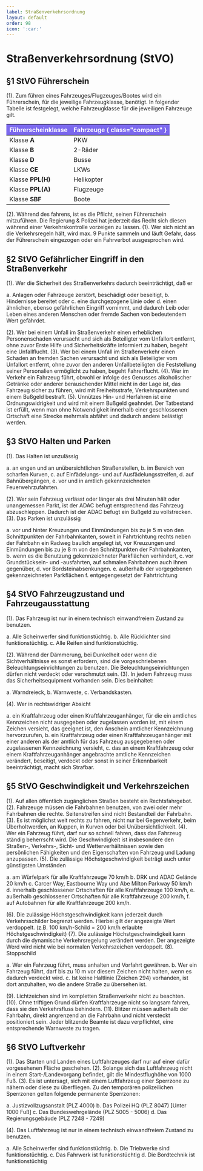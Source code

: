 ```yaml
---
label: Straßenverkehrsordnung
layout: default
order: 98
icon: ':car:'
---
```


# Straßenverkehrsordnung (StVO)

## §1 StVO Führerschein

(1). Zum führen eines Fahrzeuges/Flugzeuges/Bootes wird ein Führerschein, für die jeweilige Fahrzeugklasse, benötigt. In folgender Tabelle ist festgelegt, welche Fahrzeugklasse für die jeweiligen Fahrzeuge gilt.

Führerscheinklasse | Fahrzeuge  { class="compact" }
-------------------|-------------------------------
Klasse **A**       | PKW
Klasse **B**       | 2-Räder
Klasse **D**       | Busse
Klasse **CE**      | LKWs
Klasse **PPL(H)**  | Helikopter
Klasse **PPL(A)**  | Flugzeuge
Klasse **SBF**     | Boote

(2). Während des fahrens, ist es die Pflicht, seinen Führerschein mitzuführen. Die Regierung & Polizei hat jederzeit das Recht sich diesen während einer Verkehrskontrolle vorzeigen zu lassen.
(1). Wer sich nicht an die Verkehrsregeln hält, wird max. 9 Punkte sammeln und läuft Gefahr, dass der Führerschein eingezogen oder ein Fahrverbot ausgesprochen wird.

## §2 StVO Gefährlicher Eingriff in den Straßenverkehr
(1). Wer die Sicherheit des Straßenverkehrs dadurch beeinträchtigt, daß er 

a. Anlagen oder Fahrzeuge zerstört, beschädigt oder beseitigt, 
b. Hindernisse bereitet oder 
c. eine durchgezogene Linie oder
d. einen ähnlichen, ebenso gefährlichen Eingriff vornimmt, und dadurch Leib oder Leben eines anderen Menschen oder fremde Sachen von bedeutendem Wert gefährdet.

(2). Wer bei einem Unfall im Straßenverkehr einen erheblichen Personenschaden verursacht und sich als Beteiligter vom Unfallort entfernt, ohne zuvor Erste Hilfe und Sicherheitskräfte informiert zu haben, begeht eine Unfallflucht.
(3). Wer bei einem Unfall im Straßenverkehr einen Schaden an fremden Sachen verursacht und sich als Beteiligter vom Unfallort entfernt, ohne zuvor den anderen Unfallbeteiligten die Feststellung seiner Personalien ermöglicht zu haben, begeht Fahrerflucht.
(4). Wer im Verkehr ein Fahrzeug führt, obwohl er infolge des Genusses alkoholischer Getränke oder anderer berauschender Mittel nicht in der Lage ist, das Fahrzeug sicher zu führen, wird mit Freiheitsstrafe, Verkehrspunkten und einem Bußgeld bestraft.
(5). Unnützes Hin- und Herfahren ist eine Ordnungswidrigkeit und wird mit einem Bußgeld geahndet. Der Tatbestand ist erfüllt, wenn man ohne Notwendigkeit innerhalb einer geschlossenen Ortschaft eine Strecke mehrmals abfährt und dadurch andere belästigt werden.

## §3 StVO Halten und Parken 
(1). Das Halten ist unzulässig

a. an engen und an unübersichtlichen Straßenstellen,
b. im Bereich von scharfen Kurven,
c. auf Einfädelungs- und auf Ausfädelungsstreifen,
d. auf Bahnübergängen,
e. vor und in amtlich gekennzeichneten Feuerwehrzufahrten.

(2). Wer sein Fahrzeug verlässt oder länger als drei Minuten hält oder unangemessen Parkt, ist der ADAC befugt entsprechend das Fahrzeug abzuschleppen. Dadurch ist der ADAC befugt ein Bußgeld zu vollstrecken.
(3). Das Parken ist unzulässig

a. vor und hinter Kreuzungen und Einmündungen bis zu je 5 m von den Schnittpunkten der Fahrbahnkanten, soweit in Fahrtrichtung rechts neben der Fahrbahn ein Radweg baulich angelegt ist, vor Kreuzungen und Einmündungen bis zu je 8 m von den Schnittpunkten der Fahrbahnkanten,
b. wenn es die Benutzung gekennzeichneter Parkflächen verhindert,
c. vor Grundstücksein- und -ausfahrten, auf schmalen Fahrbahnen auch ihnen gegenüber,
d. vor Bordsteinabsenkungen.
e. außerhalb der vorgegebenen gekennzeichneten Parkflächen
f. entgegengesetzt der Fahrtrichtung

## §4 StVO Fahrzeugzustand und Fahrzeugausstattung
(1). Das Fahrzeug ist nur in einem technisch einwandfreiem Zustand zu benutzen.

a. Alle Scheinwerfer sind funktionstüchtig.
b. Alle Rücklichter sind funktionstüchtig.
c. Alle Reifen sind funktionstüchtig.

(2). Während der Dämmerung, bei Dunkelheit oder wenn die Sichtverhältnisse es sonst erfordern, sind die vorgeschriebenen Beleuchtungseinrichtungen zu benutzen. Die Beleuchtungseinrichtungen dürfen nicht verdeckt oder verschmutzt sein.
(3). In jedem Fahrzeug muss das Sicherheitsequipment vorhanden sein. Dies beinhaltet:

a. Warndreieck,
b. Warnweste,
c. Verbandskasten.

(4). Wer in rechtswidriger Absicht

a. ein Kraftfahrzeug oder einen Kraftfahrzeuganhänger, für die ein amtliches Kennzeichen nicht ausgegeben oder zugelassen worden ist, mit einem Zeichen versieht, das geeignet ist, den Anschein amtlicher Kennzeichnung hervorzurufen,
b. ein Kraftfahrzeug oder einen Kraftfahrzeuganhänger mit einer anderen als der amtlich für das Fahrzeug ausgegebenen oder zugelassenen Kennzeichnung versieht,
c. das an einem Kraftfahrzeug oder einem Kraftfahrzeuganhänger angebrachte amtliche Kennzeichen verändert, beseitigt, verdeckt oder sonst in seiner Erkennbarkeit beeinträchtigt, macht sich Strafbar.

## §5 StVO Geschwindigkeit und Verkehrszeichen
(1). Auf allen öffentlich zugänglichen Straßen besteht ein Rechtsfahrgebot.
(2). Fahrzeuge müssen die Fahrbahnen benutzen, von zwei oder mehr Fahrbahnen die rechte. Seitenstreifen sind nicht Bestandteil der Fahrbahn.
(3). Es ist möglichst weit rechts zu fahren, nicht nur bei Gegenverkehr, beim Überholtwerden, an Kuppen, in Kurven oder bei Unübersichtlichkeit.
(4). Wer ein Fahrzeug führt, darf nur so schnell fahren, dass das Fahrzeug ständig beherrscht wird. Die Geschwindigkeit ist insbesondere den Straßen-, Verkehrs-, Sicht- und Wetterverhältnissen sowie den persönlichen Fähigkeiten und den Eigenschaften von Fahrzeug und Ladung anzupassen.
(5). Die zulässige Höchstgeschwindigkeit beträgt auch unter günstigsten Umständen

a. am Würfelpark für alle Kraftfahrzeuge 70 km/h
b. DRK und ADAC Gelände 20 km/h
c. Carcer Way, Eastbourne Way und Abe Milton Parkway 50 km/h
d. innerhalb geschlossener Ortschaften für alle Kraftfahrzeuge 100 km/h,
e. außerhalb geschlossener Ortschaften für alle Kraftfahrzeuge 200 km/h,
f. auf Autobahnen für alle Kraftfahrzeuge 200 km/h.

(6). Die zulässige Höchstgeschwindigkeit kann jederzeit durch Verkehrsschilder begrenzt werden. Hierbei gilt der angezeigte Wert verdoppelt. (z.B. 100 km/h-Schild = 200 km/h erlaubte Höchstgeschwindigkeit)
(7). Die zulässige Höchstgeschwindigkeit kann durch die dynamische Verkehrsregelung verändert werden. Der angezeigte Werd wird nicht wie bei normalen Verkehrszeichen verdoppelt.
(8). Stoppschild

a. Wer ein Fahrzeug führt, muss anhalten und Vorfahrt gewähren.
b. Wer ein Fahrzeug führt, darf bis zu 10 m vor diesem Zeichen nicht halten, wenn es dadurch verdeckt wird.
c. Ist keine Haltlinie (Zeichen 294) vorhanden, ist dort anzuhalten, wo die andere Straße zu übersehen ist.

(9). Lichtzeichen sind im kompletten Straßenverkehr nicht zu beachten. 
(10). Ohne triftigen Grund dürfen Kraftfahrzeuge nicht so langsam fahren, dass sie den Verkehrsfluss behindern.
(11). Blitzer müssen außerhalb der Fahrbahn, direkt angrenzend an die Fahrbahn und nicht versteckt positioniert sein. Jeder blitzende Beamte ist dazu verpflichtet, eine entsprechende Warnweste zu tragen.

## §6 StVO Luftverkehr
(1). Das Starten und Landen eines Luftfahrzeuges darf nur auf einer dafür vorgesehenen Fläche geschehen.
(2). Solange sich das Luftfahrzeug nicht in einem Start-/Landevorgang befindet, gilt die Mindestflughöhe von 1000 Fuß.
(3). Es ist untersagt, sich mit einem Luftfahrzeug einer Sperrzone zu nähern oder diese zu überfliegen. Zu den temporären polizeilichen Sperrzonen gelten folgende permanente Sperrzonen:

a. Justizvollzugsanstalt (PLZ 4000)
b. Das Polizei HQ (PLZ 8047) [Unter 1000 Fuß]
c. Das Bundeswehrgelände (PLZ 5005 - 5006)
d. Das Regierungsgebäude (PLZ 7248 - 7249)

(4). Das Luftfahrzeug ist nur in einem technisch einwandfreiem Zustand zu benutzen.

a. Alle Scheinwerfer sind funktionstüchtig.
b. Die Triebwerke sind funktionstüchtig.
c. Das Fahrwerk ist funktionstüchtig
d. Die Bordtechnik ist funktionstüchtig



<style>
th {
    background-color: #7B68EE;
    font-size: bolder;
    color: white !important;
}

ol, .docs-markdown > ul {
    margin-top: -20px;
    margin-left: 25px;
}
</style>